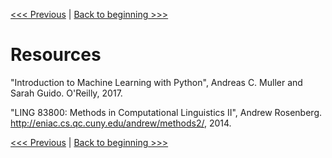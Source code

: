 [<<< Previous](??.md) | [Back to beginning >>>](../README.md)

# Resources

"Introduction to Machine Learning with Python", Andreas C. Muller and Sarah Guido. O'Reilly, 2017.

"LING 83800: Methods in Computational Linguistics II", Andrew Rosenberg.  http://eniac.cs.qc.cuny.edu/andrew/methods2/, 2014.

[<<< Previous](??.md) | [Back to beginning >>>](../README.md)
